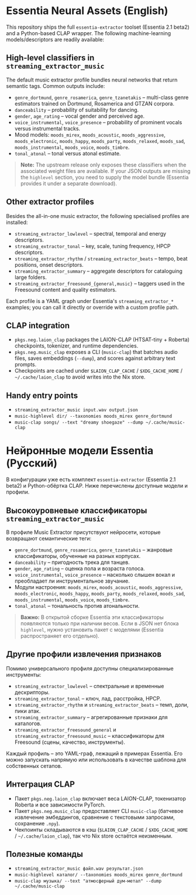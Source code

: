 # Essentia Neural Assets (English)

This repository ships the full `essentia-extractor` toolset (Essentia 2.1 beta2) and a Python-based CLAP wrapper. The following machine-learning models/descriptors are readily available:

## High-level classifiers in `streaming_extractor_music`

The default music extractor profile bundles neural networks that return semantic tags. Common outputs include:

- `genre_dortmund`, `genre_rosamerica`, `genre_tzanetakis` – multi-class genre estimators trained on Dortmund, Rosamerica and GTZAN corpora.
- `danceability` – probability of suitability for dancing.
- `gender`, `age_rating` – vocal gender and perceived age.
- `voice_instrumental`, `voice_presence` – probability of prominent vocals versus instrumental tracks.
- Mood models: `moods_mirex`, `moods_acoustic`, `moods_aggressive`, `moods_electronic`, `moods_happy`, `moods_party`, `moods_relaxed`, `moods_sad`, `moods_instrumental`, `moods_voice`, `moods_timbre`.
- `tonal_atonal` – tonal versus atonal estimate.

> **Note:** The upstream release only exposes these classifiers when the associated weight files are available. If your JSON outputs are missing the `highlevel` section, you need to supply the model bundle (Essentia provides it under a separate download).

## Other extractor profiles

Besides the all-in-one music extractor, the following specialised profiles are installed:

- `streaming_extractor_lowlevel` – spectral, temporal and energy descriptors.
- `streaming_extractor_tonal` – key, scale, tuning frequency, HPCP descriptors.
- `streaming_extractor_rhythm` / `streaming_extractor_beats` – tempo, beat positions, onset descriptors.
- `streaming_extractor_summary` – aggregate descriptors for cataloguing large folders.
- `streaming_extractor_freesound_{general,music}` – taggers used in the Freesound content and quality estimators.

Each profile is a YAML graph under Essentia's `streaming_extractor_*` examples; you can call it directly or override with a custom profile path.

## CLAP integration

- `pkgs.neg.laion_clap` packages the LAION-CLAP (HTSAT-tiny + Roberta) checkpoints, tokenizer, and runtime dependencies.
- `pkgs.neg.music_clap` exposes a CLI (`music-clap`) that batches audio files, saves embeddings (`--dump`), and scores against arbitrary text prompts.
- Checkpoints are cached under `$LAION_CLAP_CACHE` / `$XDG_CACHE_HOME` / `~/.cache/laion_clap` to avoid writes into the Nix store.

## Handy entry points

- `streaming_extractor_music input.wav output.json`
- `music-highlevel dir/ --taxonomies moods_mirex genre_dortmund`
- `music-clap songs/ --text "dreamy shoegaze" --dump ~/.cache/music-clap`

# Нейронные модели Essentia (Русский)

В конфигурации уже есть комплект `essentia-extractor` (Essentia 2.1 beta2) и Python-обёртка CLAP. Ниже перечислены доступные модели и профили.

## Высокоуровневые классификаторы `streaming_extractor_music`

В профиле Music Extractor присутствуют нейросети, которые возвращают семантические теги:

- `genre_dortmund`, `genre_rosamerica`, `genre_tzanetakis` – жанровые классификаторы, обученные на разных корпусах.
- `danceability` – пригодность трека для танцев.
- `gender`, `age_rating` – оценка пола и возраста голоса.
- `voice_instrumental`, `voice_presence` – насколько слышен вокал и преобладает ли инструментальное звучание.
- Модули настроения: `moods_mirex`, `moods_acoustic`, `moods_aggressive`, `moods_electronic`, `moods_happy`, `moods_party`, `moods_relaxed`, `moods_sad`, `moods_instrumental`, `moods_voice`, `moods_timbre`.
- `tonal_atonal` – тональность против атональности.

> **Важно:** В открытой сборке Essentia эти классификаторы появляются только при наличии весов. Если в JSON нет блока `highlevel`, нужно установить пакет с моделями (Essentia распространяет его отдельно).

## Другие профили извлечения признаков

Помимо универсального профиля доступны специализированные инструменты:

- `streaming_extractor_lowlevel` – спектральные и временные дескрипторы.
- `streaming_extractor_tonal` – ключ, лад, расстройка, HPCP.
- `streaming_extractor_rhythm` и `streaming_extractor_beats` – темп, доли, пики атак.
- `streaming_extractor_summary` – агрегированные признаки для каталогов.
- `streaming_extractor_freesound_general` и `streaming_extractor_freesound_music` – классификаторы для Freesound (сцены, качество, инструменты).

Каждый профиль – это YAML-граф, лежащий в примерах Essentia. Его можно запускать напрямую или использовать в качестве шаблона для собственных сетапов.

## Интеграция CLAP

- Пакет `pkgs.neg.laion_clap` включает веса LAION-CLAP, токенизатор Roberta и все зависимости PyTorch.
- Пакет `pkgs.neg.music_clap` предоставляет CLI `music-clap` (батчевое извлечение эмбеддингов, сравнение с текстовыми запросами, сохранение `.npy`).
- Чекпоинты складываются в кэш (`$LAION_CLAP_CACHE` / `$XDG_CACHE_HOME` / `~/.cache/laion_clap`), так что Nix store остаётся неизменным.

## Полезные команды

- `streaming_extractor_music файл.wav результат.json`
- `music-highlevel каталог/ --taxonomies moods_mirex genre_dortmund`
- `music-clap музыка/ --text "атмосферный дум-метал" --dump ~/.cache/music-clap`

